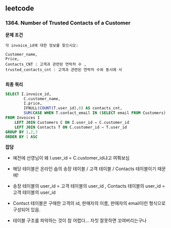 ## leetcode 
### 1364. Number of Trusted Contacts of a Customer
**문제 조건**
```
각 invoice_id에 대한 정보를 찾으시오:

Customer_name,
Price,
Contacts_CNT : 고객과 관련된 연락처 수 ,
trusted_contacts_cnt : 고객과 관련된 연락처 수와 동시에 사 


```

**최종 쿼리**
```sql
SELECT I.invoice_id,
        C.customer_name,
        I.price, 
        IFNULL(COUNT(T.user_id),0) AS contacts_cnt,
        SUM(CASE WHEN T.contact_email IN (SELECT email FROM Customers) THEN 1 ELSE 0 END) AS trusted_contacts_cnt
FROM Invoices I 
    LEFT JOIN Customers C ON I.user_id = C.customer_id 
    LEFT JOIN Contacts T ON C.customer_id = T.user_id 
GROUP BY 1,2,3
ORDER BY 1 ASC 
```

**잡담**
- 예전에 선영님이 왜 I.user_id = C.customer_id냐고 여쭤보심
- 해당 테이블은 온라인 숍의 송장 테이블 / 고객 테이블 / Contacts 테이블이기 때문에! 
- 송장 테이블의 user_id = 고객 테이블의 user_id , Contacts 테이블의 user_id = 고객 테이블의 user_id 
- Contsct 테이블은 구매한 고객의 id, 판매자의 이름, 판매자의 email이런 형식으로 구성되어 있음. 

- 테이블 구조를 파악하는 것이 참 어렵다... 자칫 잘못하면 꼬여버리는구나 
